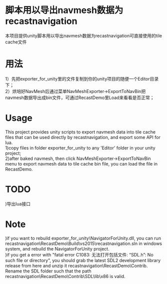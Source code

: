 <h1>  脚本用以导出navmesh数据为recastnavigation </h1>
本项目提供unity脚本用以导出navmesh数据为recastnavigation可直接使用的tile cache文件
 
# 用法  
1）先把exporter_for_unity里的文件复制到你的unity项目的随便一个Editor目录下；  
2）烘培好NavMesh后通过菜单NavMeshExporter->ExportToNavBin把navmesh数据导出成bin文件，可通过RecastDemo里Load来看看是否正常；  

# Usage 
This project provides unity scripts to export navmesh data into tile cache files that can be used directly by recastnavigation, and export some API for lua.   
1)copy files in folder exporter_for_unity to any 'Editor' folder in your unity project;   
2)after baked navmesh, then click NavMeshExporter->ExportToNavBin menu to export navmesh data to tile cache bin file, you can load the file in RecastDemo.  

# TODO
)导出lua接口

# Note
)if you want to rebuild exporter_for_unity\NavigatorForUnity.dll, you can run recastnavigation\RecastDemo\Build\vs2015\recastnavigation.sln in windows system, and rebuild the NavigatorForUnity project.  
)if you get a error with "fatal error C1083: 无法打开包括文件: “SDL.h”: No such file or directory", you should grab the latest SDL2 development library release from here and unzip it recastnavigation\RecastDemo\Contrib. Rename the SDL folder such that the path recastnavigation\RecastDemo\Contrib\SDL\lib\x86 is valid. 
